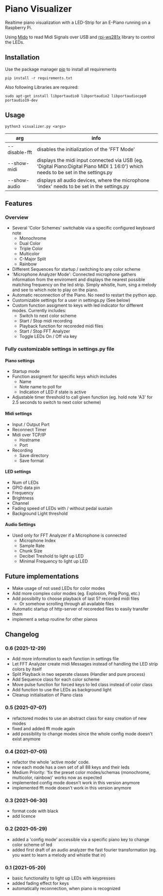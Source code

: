 # Piano Visualizer

Realtime piano visualization with a LED-Strip for an E-Piano running on a Raspberry Pi.

Using [Mido](https://mido.readthedocs.io/en/latest/) to read Midi Signals over USB and [rpi-ws281x](https://github.com/jgarff/rpi_ws281x) library to control the LEDs.

## Installation

Use the package manager [pip](https://pip.pypa.io/en/stable/) to install all requirements

```
pip install -r requirements.txt
```

Also following Libraries are required:
```
sudo apt-get install libportaudio0 libportaudio2 libportaudiocpp0 portaudio19-dev
```


## Usage
```
python3 visualizer.py <args>
```

|arg|info|
|-|-|
|--disable-fft|disables the initialization of the 'FFT Mode'|
|--show-midi|displays the midi input connected via USB (eg. 'Digital Piano:Digital Piano MIDI 1 16:0') which needs to be set in the settings.py|
|--show-audio|displays all audio devices, where the microphone 'index' needs to be set in the settings.py|




## Features
### Overview

* Several 'Color Schemes' switchable via a specific configured keyboard note
  * Monochrome
  * Dual Color
  * Triple Color
  * Multicolor
  * C-Major Split
  * Rainbow
* Different Sequences for startup / switching to any color scheme
* 'Microphone Analyzer Mode': Connected microphone gathers information from the enviroment and displays the nearest possible matching frequency on the led strip. Simply whistle, hum, sing a melody and see to which note to play on the piano.
* Automatic reconnection of the Piano. No need to restart the python app.
* Customizable settings for a user in settings.py (See below)
* Custom function assigment to keys with led indicator for different modes. Currently includes:
  * Switch to next color scheme
  * Start / Stop midi recording
  * Playback function for recoreded midi files
  * Start / Stop FFT Analyzer 
  * Toggle LEDs On / Off via key
  

### Fully customizable settings in settings.py file
#### Piano settings
* Startup mode
* Function assigment for specific keys which includes
  * Name
  * Note name to poll for
  * Indication of LED if state is active
* Adjustable timer threshold to call given function (eg. hold note 'A3' for 2.5 seconds to switch to next color scheme)


#### Midi settings
* Input / Output Port
* Reconnect Timer
* Midi over TCP/IP 
  * Hostname
  * Port
* Recording
  * Save directory
  * Save format

#### LED settings
* Num of LEDs
* GPIO data pin
* Frequency
* Brightness
* Channel
* Fading speed of LEDs with / without pedal sustain
* Background Light threshold

#### Audio Settings
* Used only for FFT Analyzer if a Microphone is connected
  * Microphone Index
  * Sample Rate
  * Chunk Size
  * Decibel Treshold to light up LED
  * Minimal Frequency to light up LED


## Future implementations
* Make usage of not used LEDs for color modes
* Add more complex color modes (eg. Explosion, Ping Pong, etc.)
* Add possibilty to choose playback of last 5? recorded midi files
  * Or somehow scrolling through all available files
* Automatic startup of http-server of recoreded files to easily transfer them
* implement a setup routine for other pianos


## Changelog
### 0.6 (2021-12-29)
- Add more information to each function in settings file
- Let FFT Analyzer create midi Messages instead of handling the LED strip colors by itself
- Split Playback in two seperate classes (Handler and pure process)
- Add Sequence class for each color scheme
- Move pulse function for forced keys to led class instead of color class
- Add function to use the LEDs as background light
- Cleanup initialisation of Piano class

### 0.5 (2021-07-07)
- refactored modes to use an abstract class for easy creation of new modes
- fixed and added fft mode again 
- add possibility to change modes since the whole config mode doesn't exist anymore


### 0.4 (2021-07-05)
- refactor the whole 'active mode' code.
- now each mode has a own set of all 88 keys and their leds
- Medium Priority: 'fix the preset color modes/schemas (monochrome, multicolor, rainbow)' works now as expected
- implemented config mode doesn't work in this version anymore
- implemented fft mode doesn't work in this version anymore

### 0.3 (2021-06-30)
- format code with black
- add licence
  
### 0.2 (2021-05-29)
- added a 'config mode' accessible via a specific piano key to change color scheme of led
- added first draft of an audio analyzer the fast fourier transformation (eg. you want to learn a melody and whistle that in)

### 0.1 (2021-05-20)
- basic functionality to light up LEDs with keypresses
- added fading effect for keys
- automatically reconnection, when piano is recognized